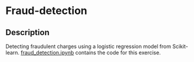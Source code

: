 # Fraud-detection

## Description

Detecting fraudulent charges using a logistic regression model from Scikit-learn. [fraud_detection.ipynb](./fraud_detection.ipynb) contains the code for this exercise.
